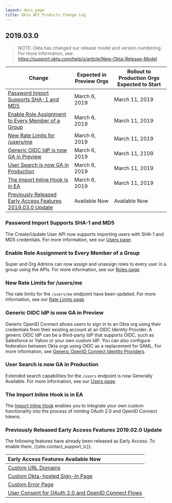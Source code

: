 ```yaml
---
layout: docs_page
title: Okta API Products Change Log
---
```


## 2019.03.0

> NOTE: Okta has changed our release model and version numbering. For more information, see: <https://support.okta.com/help/s/article/New-Okta-Release-Model>

| Change                                      | Expected in Preview Orgs | Rollout to Production Orgs Expected to Start |
|-----------------------------------------------------------------------------------------------------------------------|--------------------------|----------------------------------------------|
| [Password Import Supports SHA-1 and MD5](#password-import-supports-sha-1-and-md5)                       | March 6, 2019  | March 11, 2019 |
| [Enable Role Assignment to Every Member of a Group](#enable-role-assignment-to-every-member-of-a-group) | March 6, 2019  | March 11, 2019 |
| [New Rate Limits for /users/me](#new-rate-limits-for-usersme)                                         | March 6, 2019  | March 11, 2019 |
| [Generic OIDC IdP is now GA in Preview](#generic-oidc-idp-is-now-ga-in-preview)                         | March 6, 2019  | March 11, 2109 |
| [User Search is now GA in Production](#user-search-is-now-ga-in-production)                             | March 6, 2019  | March 11, 2019 |
| [The Import Inline Hook is in EA](#the-import-inline-hook-is-in-ea)                                     | March 6, 2019  | March 11, 2019 |
| [Previously Released Early Access Features 2019.03.0 Update](#previously-released-early-access-features-2019010-update) | Available Now   | Available Now  |

### Password Import Supports SHA-1 and MD5

The Create/Update User API now supports importing users with SHA-1 and MD5 credentials. For more information, see our [Users page](/docs/api/resources/users#hashed-password-object). <!--OKTA-204369 and OKTA-201688-->

### Enable Role Assignment to Every Member of a Group

Super and Org Admins can now assign and unassign roles to every user in a group using the APIs. For more information, see our [Roles page](/docs/api/resources/roles#assign-role-to-group). <!--OKTA-207759 and OKTA-207768-->

### New Rate Limits for /users/me

The rate limits for the `/users/me` endpoint have been updated. For more information, see our [Rate Limits page](/docs/api/getting_started/rate-limits#org-wide-rate-limits-legacy-orgs). <!--OKTA-205776-->

### Generic OIDC IdP is now GA in Preview

Generic OpenID Connect allows users to sign in to an Okta org using their credentials from their existing account at an OIDC Identity Provider. A generic OIDC IdP can be a third-party IdP that supports OIDC, such as Salesforce or Yahoo or your own custom IdP. You can also configure federation between Okta orgs using OIDC as a replacement for SAML. For more information, see [Generic OpenID Connect Identity Providers](/authentication-guide/generic-oidc/). <!--OKTA-202447-->

### User Search is now GA in Production

Extended search capabilities for the `/users` endpoint is now Generally Available. For more information, see our [Users page](/docs/api/resources/users#list-users-with-search). <!--OKTA-210189-->

### The Import Inline Hook is in EA

The [Import Inline Hook](/use_cases/inline_hooks/import_hook/import_hook) enables you to integrate your own custom functionality into the process of minting OAuth 2.0 and OpenID Connect tokens. <!--OKTA-211788-->

### Previously Released Early Access Features 2019.02.0 Update

The following features have already been released as Early Access. To enable them, {{site.contact_support_lc}}.

| Early Access Features Available Now
| :------------------------------------------------- |
| [Custom URL Domains](#custom-url-domains-are-in-early-access)|
| [Custom Okta-hosted Sign-In Page](#custom-okta-hosted-sign-in-page-is-in-early-access)|
| [Custom Error Page](#custom-error-page-is-in-early-access)|
| [User Consent for OAuth 2.0 and OpenID Connect Flows](#user-consent-for-oauth-20-and-openid-connect-flows-in-early-availability-ea) |
